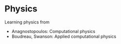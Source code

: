 # Physics

Learning physics from

- Anagnostopoulos: Computational physics
- Boudreau, Swanson: Applied computational physics
